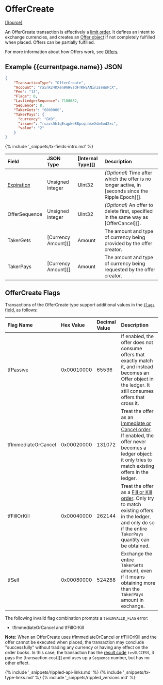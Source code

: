 # OfferCreate

[[Source]<br>](https://github.com/ripple/rippled/blob/master/src/ripple/app/tx/impl/CreateOffer.cpp "Source")

An OfferCreate transaction is effectively a [limit order](http://en.wikipedia.org/wiki/limit_order). It defines an intent to exchange currencies, and creates an [Offer object](offer.html) if not completely fulfilled when placed. Offers can be partially fulfilled.

For more information about how Offers work, see [Offers](offers.html).

## Example {{currentpage.name}} JSON

```json
{
    "TransactionType": "OfferCreate",
    "Account": "ra5nK24KXen9AHvsdFTKHSANinZseWnPcX",
    "Fee": "12",
    "Flags": 0,
    "LastLedgerSequence": 7108682,
    "Sequence": 8,
    "TakerGets": "6000000",
    "TakerPays": {
      "currency": "GKO",
      "issuer": "ruazs5h1qEsqpke88pcqnaseXdm6od2xc",
      "value": "2"
    }
}
```

{% include '_snippets/tx-fields-intro.md' %}
<!--{# fix md highlighting_ #}-->


| Field                     | JSON Type           | [Internal Type][] | Description |
|:--------------------------|:--------------------|:------------------|:-------|
| [Expiration](offers.html#offer-expiration) | Unsigned Integer    | UInt32            | _(Optional)_ Time after which the offer is no longer active, in [seconds since the Ripple Epoch][]. |
| OfferSequence             | Unsigned Integer    | UInt32            | _(Optional)_ An offer to delete first, specified in the same way as [OfferCancel][]. |
| TakerGets                 | [Currency Amount][] | Amount            | The amount and type of currency being provided by the offer creator. |
| TakerPays                 | [Currency Amount][] | Amount            | The amount and type of currency being requested by the offer creator. |

## OfferCreate Flags

Transactions of the OfferCreate type support additional values in the [`Flags` field](transaction-common-fields.html#flags-field), as follows:

| Flag Name           | Hex Value  | Decimal Value | Description               |
|:--------------------|:-----------|:--------------|:--------------------------|
| tfPassive           | 0x00010000 | 65536         | If enabled, the offer does not consume offers that exactly match it, and instead becomes an Offer object in the ledger. It still consumes offers that cross it. |
| tfImmediateOrCancel | 0x00020000 | 131072        | Treat the offer as an [Immediate or Cancel order](http://en.wikipedia.org/wiki/Immediate_or_cancel). If enabled, the offer never becomes a ledger object: it only tries to match existing offers in the ledger. |
| tfFillOrKill        | 0x00040000 | 262144        | Treat the offer as a [Fill or Kill order](http://en.wikipedia.org/wiki/Fill_or_kill). Only try to match existing offers in the ledger, and only do so if the entire `TakerPays` quantity can be obtained. |
| tfSell              | 0x00080000 | 524288        | Exchange the entire `TakerGets` amount, even if it means obtaining more than the `TakerPays` amount in exchange. |

The following invalid flag combination prompts a `temINVALID_FLAG` error:

* tfImmediateOrCancel and tfFillOrKill

**Note:** When an OfferCreate uses tfImmediateOrCancel or tfFillOrKill and the offer cannot be executed when placed, the transaction may conclude "successfully" without trading any currency or having any effect on the order books. In this case, the transaction has the [result code](transaction-results.html) `tesSUCCESS`, it pays the [transaction cost][] and uses up a `Sequence` number, but has no other effect.

<!--{# common link defs #}-->
{% include '_snippets/rippled-api-links.md' %}
{% include '_snippets/tx-type-links.md' %}
{% include '_snippets/rippled_versions.md' %}
